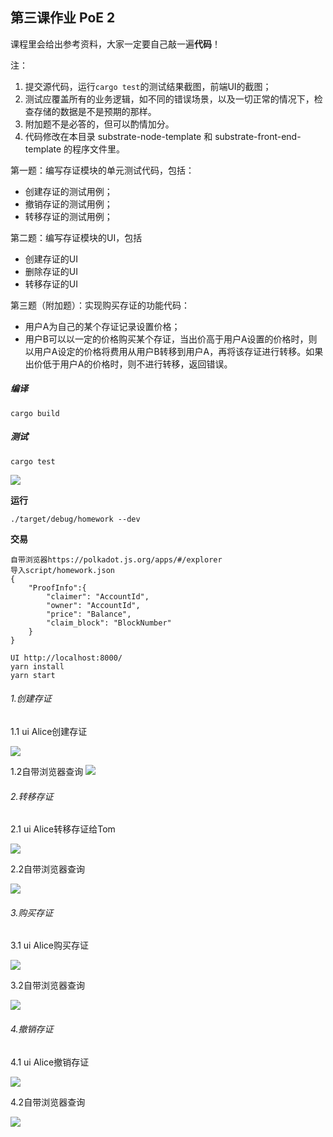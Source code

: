 ## 第三课作业  PoE 2

课程里会给出参考资料，大家一定要自己敲一遍**代码**！

注：

1. 提交源代码，运行`cargo test`的测试结果截图，前端UI的截图；
2. 测试应覆盖所有的业务逻辑，如不同的错误场景，以及一切正常的情况下，检查存储的数据是不是预期的那样。
3. 附加题不是必答的，但可以酌情加分。
4. 代码修改在本目录 substrate-node-template 和 substrate-front-end-template 的程序文件里。

第一题：编写存证模块的单元测试代码，包括：

* 创建存证的测试用例；
* 撤销存证的测试用例；
* 转移存证的测试用例；

第二题：编写存证模块的UI，包括

* 创建存证的UI
* 删除存证的UI
* 转移存证的UI

第三题（附加题）：实现购买存证的功能代码：

* 用户A为自己的某个存证记录设置价格；
* 用户B可以以一定的价格购买某个存证，当出价高于用户A设置的价格时，则以用户A设定的价格将费用从用户B转移到用户A，再将该存证进行转移。如果出价低于用户A的价格时，则不进行转移，返回错误。



##### 编译

```
cargo build
```

##### 测试

```
cargo test
```

![](img/test.png)

**运行**

```
./target/debug/homework --dev
```

**交易**

```
自带浏览器https://polkadot.js.org/apps/#/explorer
导入script/homework.json
{
    "ProofInfo":{
        "claimer": "AccountId",
        "owner": "AccountId",
        "price": "Balance",
        "claim_block": "BlockNumber"
    }
}
```

```
UI http://localhost:8000/
yarn install
yarn start
```

###### 1.创建存证

1.1 ui Alice创建存证

![](img/ui-create.png)

1.2自带浏览器查询   ![](img/explorer-query1.png)

###### 2.转移存证

2.1 ui Alice转移存证给Tom

![](img/ui-transfer.png)

2.2自带浏览器查询 

![](img/explorer-query2.png)  

###### 3.购买存证

3.1 ui Alice购买存证

![](img/ui-buy.png)

3.2自带浏览器查询 

![](img/explorer-query3.png)  

###### 4.撤销存证

4.1 ui Alice撤销存证

![](img/ui-destroy.png)

4.2自带浏览器查询   

![](img/explorer-query4.png)